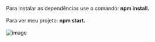 Para instalar as dependências use o comando: 
<strong>
npm install.            
</strong>
<br>
Para ver meu projeto: 
<strong>
npm start.            
</strong>
<br>
![image](https://github.com/EnzoGabrielBarbosaFranco/Avaliacao-Tecnica-Front-Enzo/assets/101021951/8f038ab9-0d79-4f1d-bdae-5fe3cefaffee)
